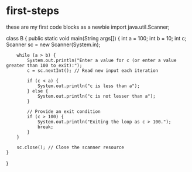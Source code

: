 # first-steps
these are my first code blocks as a newbie 
import java.util.Scanner;

class B {
    public static void main(String args[]) {
        int a = 100;
        int b = 10;
        int c;
        Scanner sc = new Scanner(System.in);

        while (a > b) {
            System.out.println("Enter a value for c (or enter a value greater than 100 to exit):");
            c = sc.nextInt(); // Read new input each iteration

            if (c < a) {
                System.out.println("c is less than a");
            } else {
                System.out.println("c is not lesser than a");
            }

            // Provide an exit condition
            if (c > 100) {
                System.out.println("Exiting the loop as c > 100.");
                break;
            }
        }

        sc.close(); // Close the scanner resource
    }
}

